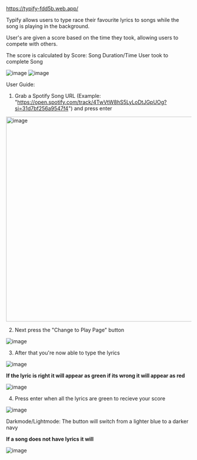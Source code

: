 https://typify-fdd5b.web.app/

Typify allows users to type race their favourite lyrics to songs while the song is playing in the background.

User's are given a score based on the time they took, allowing users to compete with others. 

The score is calculated by Score: Song Duration/Time User took to complete Song

![image](https://user-images.githubusercontent.com/57889353/168697733-27569db7-d85b-4d87-b09b-5d93b76ad1ab.png)
![image](https://user-images.githubusercontent.com/57889353/168698712-3dd80048-f707-4eb8-8b3f-50ca00af0391.png)


User Guide:
  1. Grab a Spotify Song URL (Example: "https://open.spotify.com/track/4TwVtW8hS5LyLoDtJGpUOg?si=31d7bf256a9547f4") and press enter

<img width="556" alt="image" src="https://user-images.githubusercontent.com/57889353/168697994-611b9ae4-4677-43d0-b23f-492dc53368ff.png">

  2. Next press the "Change to Play Page" button

![image](https://user-images.githubusercontent.com/57889353/168698175-0b94952b-9cde-4bae-85e0-24ab56339f0f.png)

  3. After that you're now able to type the lyrics

![image](https://user-images.githubusercontent.com/57889353/168698278-958a91cb-c988-4e1e-8ff6-48a286f0a222.png)

  **If the lyric is right it will appear as green if its wrong it will appear as red**
 
 ![image](https://user-images.githubusercontent.com/57889353/168698330-cd73319b-7d9b-4430-bdf3-52f7b8981381.png)

  4. Press enter when all the lyrics are green to recieve your score

![image](https://user-images.githubusercontent.com/57889353/168698394-777bb494-b87d-4620-840e-146bddb93185.png)

Darkmode/Lightmode: The button will switch from a lighter blue to a darker navy

**If a song does not have lyrics it will**

![image](https://user-images.githubusercontent.com/57889353/168698583-799d5521-3596-47ce-b67b-67eb6e1fe6c7.png)


